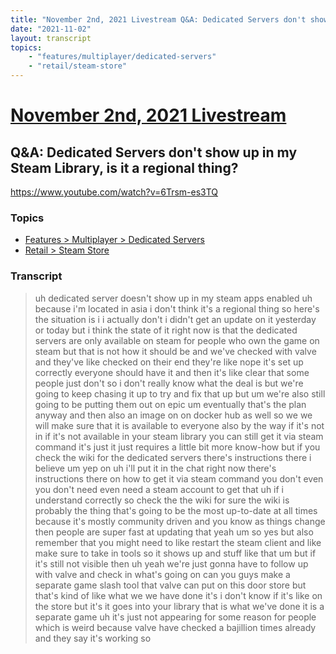 ```yaml
---
title: "November 2nd, 2021 Livestream Q&A: Dedicated Servers don't show up in my Steam Library, is it a regional thing?"
date: "2021-11-02"
layout: transcript
topics:
    - "features/multiplayer/dedicated-servers"
    - "retail/steam-store"
---
```

# [November 2nd, 2021 Livestream](../2021-11-02.md)
## Q&A: Dedicated Servers don't show up in my Steam Library, is it a regional thing?
https://www.youtube.com/watch?v=6Trsm-es3TQ

### Topics
* [Features > Multiplayer > Dedicated Servers](../topics/features/multiplayer/dedicated-servers.md)
* [Retail > Steam Store](../topics/retail/steam-store.md)

### Transcript

> uh dedicated server doesn't show up in my steam apps enabled uh because i'm located in asia i don't think it's a regional thing so here's the situation is i i actually don't i didn't get an update on it yesterday or today but i think the state of it right now is that the dedicated servers are only available on steam for people who own the game on steam but that is not how it should be and we've checked with valve and they've like checked on their end they're like nope it's set up correctly everyone should have it and then it's like clear that some people just don't so i don't really know what the deal is but we're going to keep chasing it up to try and fix that up but um we're also still going to be putting them out on epic um eventually that's the plan anyway and then also an image on on docker hub as well so we we will make sure that it is available to everyone also by the way if it's not in if it's not available in your steam library you can still get it via steam command it's just it just requires a little bit more know-how but if you check the wiki for the dedicated servers there's instructions there i believe um yep on uh i'll put it in the chat right now there's instructions there on how to get it via steam command you don't even you don't need even need a steam account to get that uh if i understand correctly so check the the wiki for sure the wiki is probably the thing that's going to be the most up-to-date at all times because it's mostly community driven and you know as things change then people are super fast at updating that yeah um so yes but also remember that you might need to like restart the steam client and like make sure to take in tools so it shows up and stuff like that um but if it's still not visible then uh yeah we're just gonna have to follow up with valve and check in what's going on can you guys make a separate game slash tool that valve can put on this door store but that's kind of like what we we have done it's i don't know if it's like on the store but it's it goes into your library that is what we've done it is a separate game uh it's just not appearing for some reason for people which is weird because valve have checked a bajillion times already and they say it's working so
